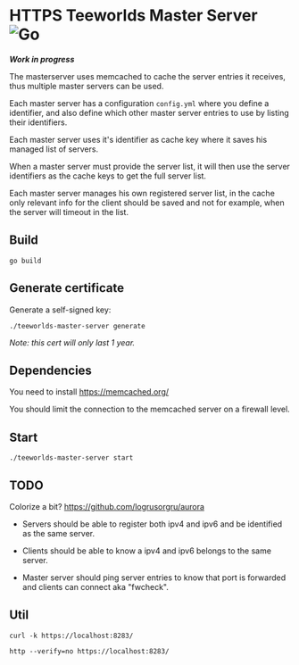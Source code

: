 # HTTPS Teeworlds Master Server ![Go](https://github.com/Ryozuki/teeworlds-master-server/workflows/Go/badge.svg)

***Work in progress***

The masterserver uses memcached to cache the server entries it receives, thus multiple master servers can be used.

Each master server has a configuration `config.yml` where you define a identifier, and also define which other master server entries to use by listing their identifiers.

Each master server uses it's identifier as cache key where it saves his managed list of servers.

When a master server must provide the server list, it will then use the server identifiers as the cache keys to get the full server list.

Each master server manages his own registered server list, in the cache only relevant info for the client should be saved and not for example, when the server will timeout in the list.

## Build

`go build`

## Generate certificate

Generate a self-signed key:

`./teeworlds-master-server generate`

*Note: this cert will only last 1 year.*

## Dependencies

You need to install https://memcached.org/

You should limit the connection to the memcached server on a firewall level.

## Start

`./teeworlds-master-server start`

## TODO

Colorize a bit? https://github.com/logrusorgru/aurora

- Servers should be able to register both ipv4 and ipv6 and be identified as the same server.

- Clients should be able to know a ipv4 and ipv6 belongs to the same server.

- Master server should ping server entries to know that port is forwarded and clients can connect aka "fwcheck".

## Util

`curl -k https://localhost:8283/`

`http --verify=no https://localhost:8283/`
